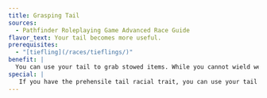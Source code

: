 ```yaml
---
title: Grasping Tail
sources:
  - Pathfinder Roleplaying Game Advanced Race Guide
flavor_text: Your tail becomes more useful.
prerequisites:
  - "[tiefling](/races/tieflings/)"
benefit: |
  You can use your tail to grab stowed items. While you cannot wield weapons with your tail, you can use it to retrieve small, stowed objects carried on your person as a swift action.
special: |
   If you have the prehensile tail racial trait, you can use your tail to grab unattended items within 5 feet as a swift action as well as to grab stowed objects carried on your person; you can hold such objects with your tail, though you cannot manipulate them with your tail (other than to put them in your hand).
---
```


